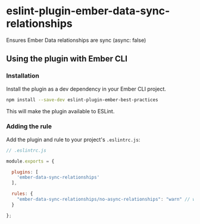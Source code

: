 # eslint-plugin-ember-data-sync-relationships

Ensures Ember Data relationships are sync (async: false)

## Using the plugin with Ember CLI

### Installation

Install the plugin as a dev dependency in your Ember CLI project.

```sh
npm install --save-dev eslint-plugin-ember-best-practices
```

This will make the plugin available to ESLint.

### Adding the rule

Add the plugin and rule to your project's `.eslintrc.js`:

```js
// .eslintrc.js

module.exports = {

  plugins: [
    'ember-data-sync-relationships'
  ],

  rules: {
    "ember-data-sync-relationships/no-async-relationships": "warn" // warn or error
  }

};
```
